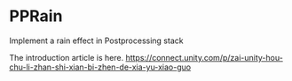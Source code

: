 # PPRain


Implement a rain effect in Postprocessing stack

The introduction article is here.
https://connect.unity.com/p/zai-unity-hou-chu-li-zhan-shi-xian-bi-zhen-de-xia-yu-xiao-guo 
